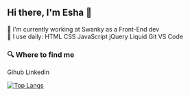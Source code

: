  ## Hi there, I'm Esha 👋

 🏢 I'm currently working at Swanky as a Front-End dev <br>
 🚀 I use daily: HTML CSS JavaScript jQuery Liquid Git VS Code
 
 
 ### 🔍  Where to find me
 Gihub Linkedin

[![Top Langs](https://github-readme-stats.vercel.app/api/top-langs/?username=Esha98&layout=compact)](https://github.com/anuraghazra/github-readme-stats)
<!--
**Esha98/Esha98** is a ✨ _special_ ✨ repository because its `README.md` (this file) appears on your GitHub profile.

Here are some ideas to get you started:

- 🔭 I’m currently working on ...
- 🌱 I’m currently learning ...
- 👯 I’m looking to collaborate on ...
- 🤔 I’m looking for help with ...
- 💬 Ask me about ...
- 📫 How to reach me: ...
- 😄 Pronouns: ...
- ⚡ Fun fact: ...
-->
